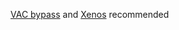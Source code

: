 [VAC bypass](https://github.com/danielkrupinski/VAC-Bypass-Loader) and [Xenos](https://github.com/DarthTon/Xenos/releases) recommended
